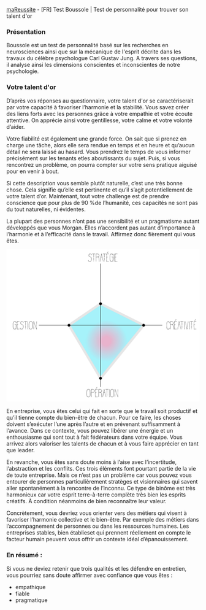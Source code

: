[maReussite](https://www.wake-up.io/boussole/) - [FR] Test Boussole | Test de personnalité pour trouver son talent d'or

### Présentation
Boussole est un test de personnalité basé sur les recherches en neurosciences ainsi que sur la mécanique de l'esprit décrite dans les travaux du célèbre psychologue Carl Gustav Jung. A travers ses questions, il analyse ainsi les dimensions conscientes et inconscientes de notre psychologie.

### Votre talent d'or

D’après vos réponses au questionnaire, votre talent d'or se caractériserait par votre capacité à favoriser l’harmonie et la stabilité. Vous savez créer des liens forts avec les personnes grâce à votre empathie et votre écoute attentive. On apprécie ainsi votre gentillesse, votre calme et votre volonté d’aider.

Votre fiabilité est également une grande force. On sait que si prenez en charge une tâche, alors elle sera rendue en temps et en heure et qu’aucun détail ne sera laissé au hasard. Vous prendrez le temps de vous informer précisément sur les tenants etles aboutissants du sujet. Puis, si vous rencontrez un problème, on pourra compter sur votre sens pratique aiguisé pour en venir à bout.

Si cette description vous semble plutôt naturelle, c’est une très bonne chose. Cela signifie qu’elle est pertinente et qu’il s’agit potentiellement de votre talent d’or. Maintenant, tout votre challenge est de prendre conscience que pour plus de 90 %de l’humanité, ces capacités ne sont pas du tout naturelles, ni évidentes.

La plupart des personnes n’ont pas une sensibilité et un pragmatisme autant développés que vous Morgan. Elles n’accordent pas autant d’importance à l’harmonie et à l’efficacité dans le travail. Affirmez donc fièrement qui vous êtes.

![talentdor](talentdor.png)

En entreprise, vous êtes celui qui fait en sorte que le travail soit productif et qu’il tienne compte du bien-être de chacun. Pour ce faire, les choses doivent s’exécuter l’une après l’autre et en prévenant suffisamment à l’avance. Dans ce contexte, vous pouvez libérer une énergie et un enthousiasme qui sont tout à fait fédérateurs dans votre équipe. Vous arrivez alors valoriser les talents de chacun et à vous faire apprécier en tant que leader.

En revanche, vous êtes sans doute moins à l’aise avec l’incertitude, l’abstraction et les conflits. Ces trois éléments font pourtant partie de la vie de toute entreprise. Mais ce n’est pas un problème car vous pouvez vous entourer de personnes particulièrement stratèges et visionnaires qui savent aller spontanément à la rencontre de l’inconnu. Ce type de binôme est très harmonieux car votre esprit terre-à-terre complète très bien les esprits créatifs. À condition néanmoins de bien reconnaître leur valeur.

Concrètement, vous devriez vous orienter vers des métiers qui visent à favoriser l’harmonie collective et le bien-être. Par exemple des métiers dans l’accompagnement de personnes ou dans les ressources humaines. Les entreprises stables, bien établieset qui prennent réellement en compte le facteur humain peuvent vous offrir un contexte idéal d’épanouissement.


### En résumé :

Si vous ne deviez retenir que trois qualités et les défendre en entretien, vous pourriez sans doute affirmer avec confiance que vous êtes :

* empathique
* fiable
* pragmatique
